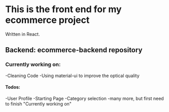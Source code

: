 # This is the front end for my ecommerce project
Written in React.
## Backend: ecommerce-backend repository

### Currently working on:
-Cleaning Code
-Using material-ui to improve the optical quality

#### Todos:
-User Profile
-Starting Page
-Category selection
-many more, but first need to finish "Currently working on"
